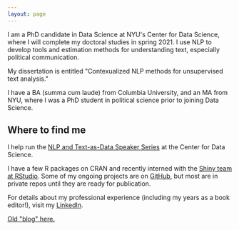 ```yaml
---
layout: page
---
```


I am a PhD candidate in Data Science at NYU's Center for Data Science, where I will complete my doctoral studies in spring 2021. I use NLP to develop tools and estimation methods for understanding text, especially political communication.

My dissertation is entitled "Contexualized NLP methods for unsupervised text analysis."

I have a BA (summa cum laude) from Columbia University, and an MA from NYU, where I was a PhD student in political science prior to joining Data Science.

## Where to find me

I help run the <a href="https://cds.nyu.edu/text-data-speaker-series/">NLP and Text-as-Data Speaker Series</a> at the Center for Data Science.

I have a few R packages on CRAN and recently interned with the <a href="https://shiny.rstudio.com/">Shiny team at RStudio</a>. Some of my ongoing projects are on <a href="https://github.com/leslie-huang">GitHub</a>, but most are in private repos until they are ready for publication.

For details about my professional experience (including my years as a book editor!), visit my <a href="https://www.linkedin.com/in/huangleslie/">LinkedIn</a>.

<a href="blog/">Old "blog" here.</a>
